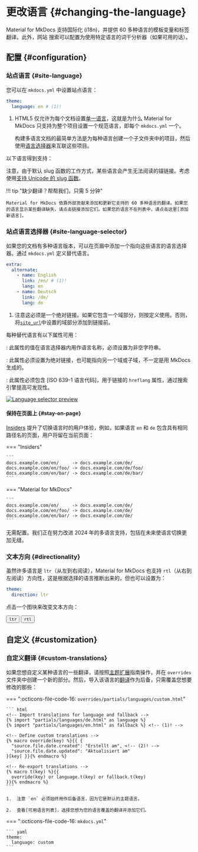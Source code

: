 # 更改语言 {#changing-the-language}

Material for MkDocs 支持国际化 (i18n)，并提供 60 多种语言的模板变量和标签翻译。此外，网站
搜索可以配置为使用特定语言的词干分析器（如果可用的话）。

## 配置 {#configuration}

### 站点语言 {#site-language}

<!-- md:version 1.12.0 -->
<!-- md:default `en` -->

您可以在 `mkdocs.yml` 中设置站点语言：

``` yaml
theme:
  language: en # (1)!
```

1.  HTML5 仅允许为每个文档设置[单一语言]，这就是为什么 Material for MkDocs 只支持为整个项目设置一个规范语言，即每个 `mkdocs.yml` 一个。

    构建多语言文档的最简单方法是为每种语言创建一个子文件夹中的项目，然后使用[语言选择器]来互联这些项目。

以下语言得到支持：

<!-- hooks/translations.py -->

注意，由于默认 slug 函数的工作方式，某些语言会产生无法阅读的锚链接。考虑使用[支持 Unicode 的 slug 函数]。

!!! tip "缺少翻译？帮帮我们，只需 5 分钟"

    Material for MkDocs 依靠外部贡献来添加和更新它支持的 60 多种语言的翻译。如果您的语言显示某些翻译缺失，请点击链接添加它们。如果您的语言不在列表中，请点击这里[添加新语言]。

  [单一语言]: https://www.w3.org/International/questions/qa-html-language-declarations.en#attributes
  [语言选择器]: #site-language-selector
  [支持 Unicode 的 slug 函数]: extensions/python-markdown.md#toc-slugify
  [添加新语言]: https://github.com/squidfunk/mkdocs-material/issues/new?template=04-add-a-translation.yml&title=Add+translations+for+...

### 站点语言选择器 {#site-language-selector}

<!-- md:version 7.0.0 -->
<!-- md:default none -->

如果您的文档有多种语言版本，可以在页眉中添加一个指向这些语言的语言选择器。通过 `mkdocs.yml` 定义替代语言。

``` yaml
extra:
  alternate:
    - name: English
      link: /en/ # (1)!
      lang: en
    - name: Deutsch
      link: /de/
      lang: de
```

1.  注意这必须是一个绝对链接。如果它包含一个域部分，则按定义使用。否则，将[`site_url`][site_url]中设置的域部分添加到链接前。

每种替代语言有以下属性可用：

<!-- md:option alternate.name -->

:   <!-- md:default none --> <!-- md:flag required -->
    此属性的值在语言选择器内用作语言名称，必须设置为非空字符串。

<!-- md:option alternate.link -->

:   <!-- md:default none --> <!-- md:flag required -->
    此属性必须设置为绝对链接，也可能指向另一个域或子域，不一定是用 MkDocs 生成的。

<!-- md:option alternate.lang -->

:   <!-- md:default none --> <!-- md:flag required -->
    此属性必须包含 [ISO 639-1 语言代码]，用于链接的 `hreflang` 属性，通过搜索引擎提高可发现性。

[![Language selector preview]][Language selector preview]

  [site_url]: https://www.mkdocs.org/user-guide/configuration/#site_url
  [ISO 639-1 language code]: https://en.wikipedia.org/wiki/List_of_ISO_639-1_codes
  [Language selector preview]: ../assets/screenshots/language-selection.png

#### 保持在页面上 {#stay-on-page}

<!-- md:sponsors -->
<!-- md:version insiders-4.47.0 -->
<!-- md:flag experimental -->

[Insiders] 提升了切换语言时的用户体验，例如，如果语言 `en` 和 `de` 包含具有相同路径名的页面，用户将留在当前页面：

=== "Insiders"

    ```
    docs.example.com/en/     -> docs.example.com/de/
    docs.example.com/en/foo/ -> docs.example.com/de/foo/
    docs.example.com/en/bar/ -> docs.example.com/de/bar/
    ```

=== "Material for MkDocs"

    ```
    docs.example.com/en/     -> docs.example.com/de/
    docs.example.com/en/foo/ -> docs.example.com/de/
    docs.example.com/en/bar/ -> docs.example.com/de/
    ```

无需配置。我们正在努力改进 2024 年的多语言支持，包括在未来使语言切换更加无缝。

  [Insiders]: ../insiders/index.md

### 文本方向 {#directionality}

<!-- md:version 2.5.0 -->
<!-- md:default computed -->

虽然许多语言是 `ltr`（从左到右阅读），Material for MkDocs 也支持 `rtl`（从右到左阅读）方向性，这是根据选择的语言推断出来的，但也可以设置为：

``` yaml
theme:
  direction: ltr
```

点击一个图块来改变文本方向：

<div class="mdx-switch">
  <button data-md-dir="ltr"><code>ltr</code></button>
  <button data-md-dir="rtl"><code>rtl</code></button>
</div>

<script>
  var buttons = document.querySelectorAll("button[data-md-dir]")
  buttons.forEach(function(button) {
    button.addEventListener("click", function() {
      var attr = this.getAttribute("data-md-dir")
      document.body.dir = attr
      var name = document.querySelector("#__code_2 code span.l")
      name.textContent = attr
    })
  })
</script>

## 自定义 {#customization}

### 自定义翻译 {#custom-translations}

如果您想自定义某种语言的一些翻译，请按照[主题扩展]指南操作，并在 `overrides` 文件夹中创建一个新的部分。然后，导入该语言的[翻译]作为后备，只需覆盖您想要修改的那些：

=== ":octicons-file-code-16: `overrides/partials/languages/custom.html`"

    ``` html
    <!-- Import translations for language and fallback -->
    {% import "partials/languages/de.html" as language %}
    {% import "partials/languages/en.html" as fallback %} <!-- (1)! -->

    <!-- Define custom translations -->
    {% macro override(key) %}{{ {
      "source.file.date.created": "Erstellt am", <!-- (2)! -->
      "source.file.date.updated": "Aktualisiert am"
    }[key] }}{% endmacro %}

    <!-- Re-export translations -->
    {% macro t(key) %}{{
      override(key) or language.t(key) or fallback.t(key)
    }}{% endmacro %}
    ```

    1.  注意 `en` 必须始终用作后备语言，因为它是默认的主题语言。

    2.  查看[可用语言列表]，选择您想为您的语言覆盖的翻译并添加它们。

=== ":octicons-file-code-16: `mkdocs.yml`"

    ``` yaml
    theme:
      language: custom
    ```

  [主题扩展]: ../customization.md#extending-the-theme
  [翻译]: https://github.com/squidfunk/mkdocs-material/blob/master/src/templates/partials/languages/
  [可用语言列表]: https://github.com/squidfunk/mkdocs-material/blob/master/src/templates/partials/languages/
